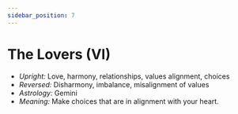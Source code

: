 ```yaml
---
sidebar_position: 7
---
```


# The Lovers (VI)

- *Upright:* Love, harmony, relationships, values alignment, choices
- *Reversed:* Disharmony, imbalance, misalignment of values
- *Astrology:* Gemini
- *Meaning:* Make choices that are in alignment with your heart.